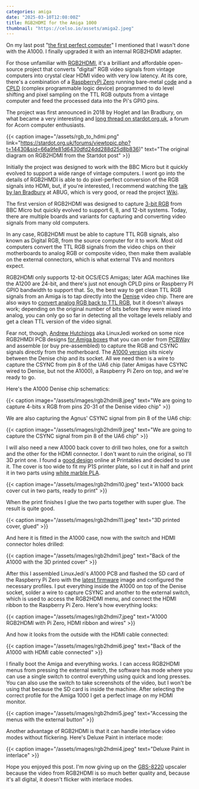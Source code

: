 ```yaml
---
categories: amiga
date: "2025-03-10T12:08:00Z"
title: RGB2HDMI for the Amiga 1000
thumbnail: "https://celso.io/assets/amiga2.jpeg"
---
```


On my last post "[the first perfect computer](/posts/2025/01/26/the-first-perfect-computer/)" I mentioned that I wasn't done with the A1000. I finally upgraded it with an internal RGB2HDMI adapter.

For those unfamiliar with [RGB2HDMI](https://github.com/hoglet67/RGBtoHDMI), it's a brilliant and affordable open-source project that converts "digital" RGB video signals from vintage computers into crystal clear HDMI video with very low latency. At its core, there's a combination of a [RaspberryPi Zero](https://www.raspberrypi.com/products/raspberry-pi-zero/) running bare-metal [code](https://github.com/hoglet67/RGBtoHDMI/tree/master/src) and a [CPLD](https://en.wikipedia.org/wiki/Complex_programmable_logic_device) (complex programmable logic device) programmed to do level shifting and pixel sampling on the TTL RGB outputs from a vintage computer and feed the processed data into the Pi's GPIO pins.

The project was first announced in 2018 by Hoglet and Ian Bradbury, on what became a very interesting and [long thread on stardot.org.uk](https://stardot.org.uk/forums/viewtopic.php?t=14430&sid=66a9fe81d6430dfd24dd288d25d8b836), a forum for Acorn computer enthusiasts.

{{< caption image="/assets/rgb_to_hdmi.png" link="https://stardot.org.uk/forums/viewtopic.php?t=14430&sid=66a9fe81d6430dfd24dd288d25d8b836)" text="The original diagram on RGB2HDMI from the Startdot post" >}}

Initially the project was designed to work with the BBC Micro but it quickly evolved to support a wide range of vintage computers. I wont go into the details of RGB2HMDI is able to do pixel-perfect conversion of the RGB signals into HDMI, but, if you're interested, I recommend watching the [talk by Ian Bradbury](https://www.youtube.com/watch?v=xxoyYMmCtTs) at ABUG, which is very good, or read the project [Wiki](https://github.com/hoglet67/RGBtoHDMI/wiki).

The first version of RGB2HDMI was designed to capture [3-bit RGB](https://en.wikipedia.org/wiki/List_of_monochrome_and_RGB_color_formats#Non-regular_RGB_palettes) from BBC Micro but quickly evolved to support 6, 8, and 12-bit systems. Today, there are multiple boards and variants for capturing and converting video signals from many old computers.

In any case, RGB2HDMI must be able to capture TTL RGB signals, also known as Digital RGB, from the source computer for it to work. Most old computers convert the TTL RGB signals from the video chips on their motherboards to analog RGB or composite video, then make them available on the external connectors, which is what external TVs and monitors expect.

RGB2HDMI only supports 12-bit OCS/ECS Amigas; later AGA machines like the A1200 are 24-bit, and there's just not enough CPLD pins or Raspberry PI GPIO bandwidth to support that. So, the best way to get clean TTL RGB signals from an Amiga is to tap directly into the [Denise](https://github.com/nonarkitten/amiga_replacement_project/tree/master/denise) video chip. There are also ways to [convert analog RGB back to TTL RGB](https://github.com/hoglet67/RGBtoHDMI/wiki/Bill-of-Materials-(Analog-Board)), but it doesn't always work; depending on the original number of bits before they were mixed into analog, you can only go so far in detecting all the voltage levels reliably and get a clean TTL version of the video signal.

Fear not, though, [Andrew Hutchings](https://linuxjedi.co.uk/) aka LinuxJedi worked on some nice RGB2HMDI PCB designs [for Amiga boxes](https://github.com/LinuxJedi/AmigaRGBtoHDMI) that you can order from [PCBWay](https://www.pcbway.com/project/shareproject/Amiga_1000_CPLD_RGBtoHDMI_v1_1.html) and assemble (or buy pre-assembled) to capture the RGB and CSYNC signals directly from the motherboard. The [A1000 version](https://github.com/LinuxJedi/AmigaRGBtoHDMI/tree/main/Amiga1000CPLD) sits nicely between the Denise chip and its socket. All we need then is a wire to capture the CSYNC from pin 8 of the UA6 chip (later Amigas have CSYNC wired to Denise, but not the A1000), a Raspberry Pi Zero on top, and we're ready to go.

Here's the A1000 Denise chip schematics:

{{< caption image="/assets/images/rgb2hdmi8.jpeg" text="We are going to capture 4-bits x RGB from pins 20-31 of the Denise video chip" >}}

We are also capturing the Agnus' CSYNC signal from pin 8 of the UA6 chip:

{{< caption image="/assets/images/rgb2hdmi9.jpeg" text="We are going to capture the CSYNC signal from pin 8 of the UA6 chip" >}}

I will also need a new A1000 back cover to drill two holes, one for a switch and the other for the HDMI connector. I don't want to ruin the original, so I'll 3D print one. I found a [good design](https://www.printables.com/model/502288-amiga-1000-rear-panel) online at Printables and decided to use it. The cover is too wide to fit my P1S printer plate, so I cut it in half and print it in two parts using [white marble PLA](https://eu.store.bambulab.com/en-pt/products/pla-marble?variant=43964050964699).

{{< caption image="/assets/images/rgb2hdmi10.jpeg" text="A1000 back cover cut in two parts, ready to print" >}}

When the print finishes I glue the two parts together with super glue. The result is quite good.

{{< caption image="/assets/images/rgb2hdmi11.jpeg" text="3D printed cover, glued" >}}

And here it is fitted in the A1000 case, now with the switch and HDMI connector holes drilled:

{{< caption image="/assets/images/rgb2hdmi1.jpeg" text="Back of the A1000 with the 3D printed cover" >}}

After this I assembled LinuxJedi's A1000 PCB and flashed the SD card of the Raspberry Pi Zero with the [latest firmware](https://github.com/hoglet67/RGBtoHDMI/releases) image and configured the necessary profiles. I put everything inside the A1000 on top of the Denise socket, solder a wire to capture CSYNC and another to the external switch, which is used to access the RGB2HDMI menu, and connect the HDMI ribbon to the Raspberry Pi Zero. Here's how everything looks:

{{< caption image="/assets/images/rgb2hdmi7.jpeg" text="A1000 RGB2HDMI with Pi Zero, HDMI ribbon and wires" >}}

And how it looks from the outside with the HDMI cable connected:

{{< caption image="/assets/images/rgb2hdmi6.jpeg" text="Back of the A1000 with HDMI cable connected" >}}

I finally boot the Amiga and everything works. I can access RGB2HDMI menus from pressing the external switch, the software has mode where you can use a single switch to control everything using quick and long presses. You can also use the switch to take screenshots of the video, but I won't be using that because the SD card is inside the machine. After selecting the correct profile for the Amiga 1000 I get a perfect image on my HDMI monitor.

{{< caption image="/assets/images/rgb2hdmi5.jpeg" text="Accessing the menus with the external button" >}}

Another advantage of RGB2HDMI is that it can handle interlace video modes without flickering. Here's Deluxe Paint in interlace mode:

{{< caption image="/assets/images/rgb2hdmi4.jpeg" text="Deluxe Paint in interlace" >}}

Hope you enjoyed this post. I'm now giving up on the [GBS-8220](/posts/2023/10/12/retro-upscaler/) upscaler because the video from RGB2HDMI is so much better quality and, because it's all digital, it doesn't flicker with interlace modes.
